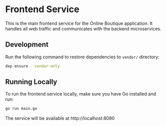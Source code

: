 # Frontend Service

This is the main frontend service for the Online Boutique application. It handles all web traffic and communicates with the backend microservices.

## Development

Run the following command to restore dependencies to `vendor/` directory:

```bash
dep ensure --vendor-only
```

## Running Locally

To run the frontend service locally, make sure you have Go installed and run:

```bash
go run main.go
```

The service will be available at http://localhost:8080
